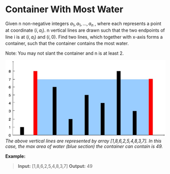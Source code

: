 # Container With Most Water
Given n non-negative integers $a_{1}, a_{1}, ..., a_{n}$ , where each represents a point at coordinate $(i, a_{i})$. n vertical lines are drawn such that the two endpoints of line i is at $(i, a_{i})$ and $(i, 0)$. Find two lines, which together with x-axis forms a container, such that the container contains the most water.

Note: You may not slant the container and n is at least 2.

 ![image](img/question_11.jpg)
*The above vertical lines are represented by array [1,8,6,2,5,4,8,3,7]. In this case, the max area of water (blue section) the container can contain is 49.*

**Example:**

>**Input:** [1,8,6,2,5,4,8,3,7]
>**Output:** 49
